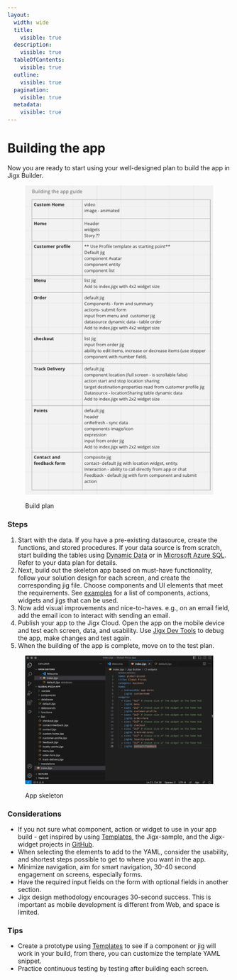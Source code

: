 ```yaml
---
layout:
  width: wide
  title:
    visible: true
  description:
    visible: true
  tableOfContents:
    visible: true
  outline:
    visible: true
  pagination:
    visible: true
  metadata:
    visible: true
---
```


# Building the app

Now you are ready to start using your well-designed plan to build the app in Jigx Builder.

<figure><img src="../../.gitbook/assets/BuildPlan.png" alt="Build plan"><figcaption><p>Build plan</p></figcaption></figure>

### Steps

1. Start with the data. If you have a pre-existing datasource, create the functions, and stored procedures. If your data source is from scratch, start building the tables using [Dynamic Data](../../building-apps-with-jigx/data/data-providers/dynamic-data/creating-tables.md) or in [Microsoft Azure SQL](../../building-apps-with-jigx/data/data-providers/microsoft-azure-sql/microsoft-azure-sql.md). Refer to your data plan for details.
2. Next, build out the skeleton app based on must-have functionality, follow your solution design for each screen, and create the corresponding jig file. Choose components and UI elements that meet the requirements. See [examples](https://docs.jigx.com/examples) for a list of components, actions, widgets and jigs that can be used.
3. Now add visual improvements and nice-to-haves. e.g., on an email field, add the email icon to interact with sending an email.
4. Publish your app to the Jigx Cloud. Open the app on the mobile device and test each screen, data, and usability. Use [Jigx Dev Tools](../../building-apps-with-jigx/jigx-builder-code-editor/debugging.md) to debug the app, make changes and test again.
5. When the building of the app is complete, move on to the test plan.

<figure><img src="../../.gitbook/assets/AppSkeleton.png" alt="App skeleton"><figcaption><p>App skeleton</p></figcaption></figure>

### Considerations

* If you not sure what component, action or widget to use in your app build - get inspired by using [Templates](../../building-apps-with-jigx/ui/jigs-_screens_/jig-templates.md), the Jigx-sample, and the Jigx-widget projects in [GitHub](https://github.com/jigx-com/jigx-samples/tree/main/quickstart).
* When selecting the elements to add to the YAML, consider the usability, and shortest steps possible to get to where you want in the app.
* Minimize navigation, aim for smart navigation, 30-40 second engagement on screens, especially forms.
* Have the required input fields on the form with optional fields in another section.
* Jigx design methodology encourages 30-second success. This is important as mobile development is different from Web, and space is limited.

### Tips

* Create a prototype using [Templates](../../building-apps-with-jigx/ui/jigs-_screens_/jig-templates.md) to see if a component or jig will work in your build, from there, you can customize the template YAML snippet.
* Practice continuous testing by testing after building each screen.
